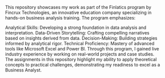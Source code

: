 This repository showcases my work as part of the Finlatics program by Fincrux Technologies, an innovative education company specializing in hands-on business analysis training. The program emphasizes:

Analytical Skills: Developing a strong foundation in data analysis and interpretation.
Data-Driven Storytelling: Crafting compelling narratives based on insights derived from data.
Decision-Making: Building strategies informed by analytical rigor.
Technical Proficiency: Mastery of advanced tools like Microsoft Excel and Power BI.
Through this program, I gained live industry experience by working on real-world projects and case studies. The assignments in this repository highlight my ability to apply theoretical concepts to practical challenges, demonstrating my readiness to excel as a Business Analyst.
